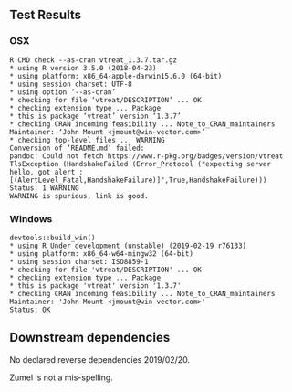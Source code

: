 

## Test Results

### OSX

    R CMD check --as-cran vtreat_1.3.7.tar.gz 
    * using R version 3.5.0 (2018-04-23)
    * using platform: x86_64-apple-darwin15.6.0 (64-bit)
    * using session charset: UTF-8
    * using option ‘--as-cran’
    * checking for file ‘vtreat/DESCRIPTION’ ... OK
    * checking extension type ... Package
    * this is package ‘vtreat’ version ‘1.3.7’
    * checking CRAN incoming feasibility ... Note_to_CRAN_maintainers
    Maintainer: ‘John Mount <jmount@win-vector.com>’
    * checking top-level files ... WARNING
    Conversion of ‘README.md’ failed:
    pandoc: Could not fetch https://www.r-pkg.org/badges/version/vtreat
    TlsException (HandshakeFailed (Error_Protocol ("expecting server hello, got alert : [(AlertLevel_Fatal,HandshakeFailure)]",True,HandshakeFailure)))
    Status: 1 WARNING
    WARNING is spurious, link is good.


### Windows

    devtools::build_win()
    * using R Under development (unstable) (2019-02-19 r76133)
    * using platform: x86_64-w64-mingw32 (64-bit)
    * using session charset: ISO8859-1
    * checking for file 'vtreat/DESCRIPTION' ... OK
    * checking extension type ... Package
    * this is package 'vtreat' version '1.3.7'
    * checking CRAN incoming feasibility ... Note_to_CRAN_maintainers
    Maintainer: 'John Mount <jmount@win-vector.com>' 
    Status: OK
 
## Downstream dependencies

No declared reverse dependencies 2019/02/20.

     
Zumel is not a mis-spelling.

